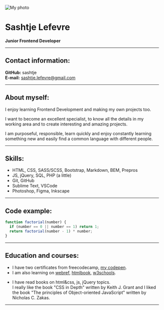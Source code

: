 ![My photo](https://user-images.githubusercontent.com/60893467/130954048-ffbe2fff-4120-4b68-9135-b4f405b3371b.jpg)

# Sashtje Lefevre

**Junior Frontend Developer**

---

## Contact information:

**GitHub:** sashtje\
**E-mail:** <sashtje.lefevre@gmail.com>

---

## About myself:

I enjoy learning Frontend Development and making my own projects too.

I want to become an excellent specialist, to know all the details in my working area and to create interesting and amazing projects.

I am purposeful, responsible, learn quickly and enjoy constantly learning something new and easily find a common language with different people.

---

## Skills:

- HTML, CSS, SASS/SCSS, Bootstrap, Markdown, BEM, Prepros
- JS, jQuery, SQL, PHP (a little)
- Git, GitHub
- Sublime Text, VSCode
- Photoshop, Figma, Inkscape

---

## Code example:

```javascript
function factorial(number) {
  if (number == 0 || number == 1) return 1;
  return factorial(number - 1) * number;
}
```

---

## Education and courses:

- I have two certificates from freecodecamp, [my codepen](https://codepen.io/sashtje).
- I am also learning on [webref](https://webref.ru/), [htmlbook](http://htmlbook.ru), [w3schools](https://www.w3schools.com/).

* I have read books on html&css, js, jQuery topics.\
  I really like the book "CSS in Depth" written by Keith J. Grant and I liked the book "The principles of Object-oriented JavaScript" written by Nicholas C. Zakas.

---
